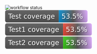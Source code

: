 ![workflow status](https://github.com/saiboby/service1/actions/workflows/test.yml/badge.svg?branch=master)\
![.github/workflows/test.yml](https://raw.githubusercontent.com/saiboby/service1/badges/master/test-badge.svg)\
![.github/workflows/test.yml](https://raw.githubusercontent.com/saiboby/service1/badges/master/test1-badge.svg)\
![.github/workflows/test.yml](https://raw.githubusercontent.com/saiboby/service1/badges/master/test2-badge.svg)
